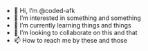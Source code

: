- 👋 Hi, I’m @coded-afk
- 👀 I’m interested in something and something
- 🌱 I’m currently learning things and things
- 💞️ I’m looking to collaborate on this and that
- 📫 How to reach me by these and those

<!---
coded-afk/coded-afk is a ✨ special ✨ repository because its `README.md` (this file) appears on your GitHub profile.
You can click the Preview link to take a look at your changes.
--->
